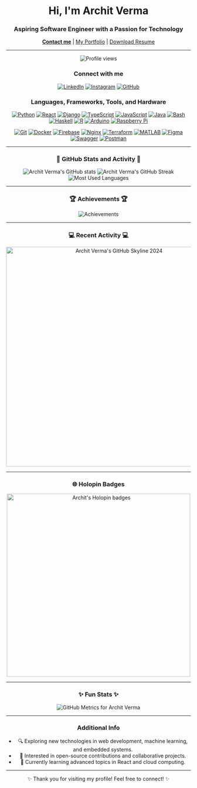 <h1 align="center">Hi, I'm Archit Verma</h1>
<h3 align="center">Aspiring Software Engineer with a Passion for Technology</h3>

<p align="center">
    <a href="mailto:archit.sfu@gmail.com"><strong>Contact me</strong></a> |
    <a href="http://archit-v.web.app" target="_blank">My Portfolio</a> |
    <a href="/Archit_Verma_Resume.pdf" download="Archit_Verma_Resume(6).pdf">Download Resume</a>
</p>

---

<p align="center">
    <img src="https://komarev.com/ghpvc/?username=Architv27&label=Profile%20views&color=0e75b6&style=flat" alt="Profile views" />
</p>

<h3 align="center">Connect with me</h3>
<p align="center">
    <a href="https://www.linkedin.com/in/archit-verma-b924a8209/" target="_blank"><img src="https://img.shields.io/badge/LinkedIn-%230077B5.svg?style=for-the-badge&logo=linkedin&logoColor=white" alt="LinkedIn" /></a>
    <a href="https://www.instagram.com/this.is.archi/" target="_blank"><img src="https://img.shields.io/badge/Instagram-%23E4405F.svg?style=for-the-badge&logo=instagram&logoColor=white" alt="Instagram" /></a>
    <a href="https://github.com/Architv27" target="_blank"><img src="https://img.shields.io/badge/GitHub-%2312100E.svg?style=for-the-badge&logo=github&logoColor=white" alt="GitHub" /></a>
</p>

<h3 align="center">Languages, Frameworks, Tools, and Hardware</h3>
<p align="center">
    <!-- Programming Languages -->
    <a href="https://www.python.org/" target="_blank"><img src="https://img.shields.io/badge/-Python-3776AB?logo=python&logoColor=white&style=for-the-badge" alt="Python"/></a>
    <a href="https://reactjs.org/" target="_blank"><img src="https://img.shields.io/badge/-React-61DAFB?logo=react&logoColor=white&style=for-the-badge" alt="React"/></a>
    <a href="https://www.djangoproject.com/" target="_blank"><img src="https://img.shields.io/badge/-Django-092E20?logo=django&logoColor=white&style=for-the-badge" alt="Django"/></a>
    <a href="https://www.typescriptlang.org/" target="_blank"><img src="https://img.shields.io/badge/-TypeScript-3178C6?logo=typescript&logoColor=white&style=for-the-badge" alt="TypeScript"/></a>
    <a href="https://developer.mozilla.org/en-US/docs/Web/JavaScript" target="_blank"><img src="https://img.shields.io/badge/-JavaScript-F7DF1E?logo=javascript&logoColor=black&style=for-the-badge" alt="JavaScript"/></a>
    <a href="https://www.java.com" target="_blank"><img src="https://img.shields.io/badge/-Java-007396?logo=java&logoColor=white&style=for-the-badge" alt="Java"/></a>
    <a href="https://www.gnu.org/software/bash/" target="_blank"><img src="https://img.shields.io/badge/-Bash-4EAA25?logo=gnu-bash&logoColor=white&style=for-the-badge" alt="Bash"/></a>
    <a href="https://www.haskell.org/" target="_blank"><img src="https://img.shields.io/badge/-Haskell-5D4F85?logo=haskell&logoColor=white&style=for-the-badge" alt="Haskell"/></a>
    <a href="https://www.r-project.org/" target="_blank"><img src="https://img.shields.io/badge/-R-276DC3?logo=r&logoColor=white&style=for-the-badge" alt="R"/></a>
    <a href="https://www.arduino.cc/" target="_blank"><img src="https://img.shields.io/badge/-Arduino-00979D?logo=arduino&logoColor=white&style=for-the-badge" alt="Arduino"/></a>
    <a href="https://www.raspberrypi.org/" target="_blank"><img src="https://img.shields.io/badge/-Raspberry Pi-A22846?logo=raspberry-pi&logoColor=white&style=for-the-badge" alt="Raspberry Pi"/></a>
</p>
<p align="center">
    <!-- Frameworks & Tools -->
    <a href="https://git-scm.com/" target="_blank"><img src="https://img.shields.io/badge/-Git-F05032?logo=git&logoColor=white&style=for-the-badge" alt="Git"/></a>
    <a href="https://www.docker.com/" target="_blank"><img src="https://img.shields.io/badge/-Docker-2496ED?logo=docker&logoColor=white&style=for-the-badge" alt="Docker"/></a>
    <a href="https://firebase.google.com/" target="_blank"><img src="https://img.shields.io/badge/-Firebase-FFCA28?logo=firebase&logoColor=white&style=for-the-badge" alt="Firebase"/></a>
    <a href="https://www.nginx.com/" target="_blank"><img src="https://img.shields.io/badge/-Nginx-009639?logo=nginx&logoColor=white&style=for-the-badge" alt="Nginx"/></a>
    <a href="https://www.terraform.io/" target="_blank"><img src="https://img.shields.io/badge/-Terraform-7B42BC?logo=terraform&logoColor=white&style=for-the-badge" alt="Terraform"/></a>
    <a href="https://www.mathworks.com/products/matlab.html" target="_blank"><img src="https://img.shields.io/badge/-MATLAB-0076A8?logo=mathworks&logoColor=white&style=for-the-badge" alt="MATLAB"/></a>
    <a href="https://www.figma.com/" target="_blank"><img src="https://img.shields.io/badge/-Figma-F24E1E?logo=figma&logoColor=white&style=for-the-badge" alt="Figma"/></a>
    <a href="https://swagger.io/" target="_blank"><img src="https://img.shields.io/badge/-Swagger-85EA2D?logo=swagger&logoColor=black&style=for-the-badge" alt="Swagger"/></a>
    <a href="https://www.postman.com/" target="_blank"><img src="https://img.shields.io/badge/-Postman-FF6C37?logo=postman&logoColor=white&style=for-the-badge" alt="Postman"/></a>
</p>

---

<h3 align="center">🌟 GitHub Stats and Activity 🌟</h3>
<div align="center">
    <img src="https://github-readme-stats.vercel.app/api?username=Architv27&show_icons=true&theme=dark&hide_border=true" alt="Archit Verma's GitHub stats" />
    <img src="https://github-readme-streak-stats.herokuapp.com/?user=Architv27&theme=dark&hide_border=true" alt="Archit Verma's GitHub Streak" />
    <img src="https://github-readme-stats.vercel.app/api/top-langs/?username=Architv27&layout=compact&theme=dark&hide_border=true" alt="Most Used Languages" />
</div>

---

<h3 align="center">🏆 Achievements 🏆</h3>
<p align="center">
    <img src="https://github-profile-trophy.vercel.app/?username=Architv27&theme=onedark&column=7&no-frame=true" alt="Achievements" />
</p>

---

<h3 align="center">💻 Recent Activity 💻</h3>
<p align="center">
    <a href="https://skyline.github.com/Architv27/2024" target="_blank">
        <img src="https://user-images.githubusercontent.com/99184393/143693393-b99f6c52-fc1d-414e-bf07-6d379ce9a4e9.gif" alt="Archit Verma's GitHub Skyline 2024" width="600" />
    </a>
</p>

---

<h3 align="center">🌐 Holopin Badges</h3>
<p align="center">
    <a href="https://holopin.io/user/architv27" target="_blank">
        <img src="https://holopin.me/architv27" alt="Archit's Holopin badges" width="500" />
    </a>
</p>

---

<h3 align="center">✨ Fun Stats ✨</h3>
<p align="center">
    <img src="https://metrics.lecoq.io/Architv27?template=classic&base.hireable=true&base.activity=0&config.timezone=America%2FVancouver" alt="GitHub Metrics for Archit Verma" />
</p>

---

<h3 align="center">Additional Info</h3>
<ul align="center">
    <li>🔍 Exploring new technologies in web development, machine learning, and embedded systems.</li>
    <li>🚀 Interested in open-source contributions and collaborative projects.</li>
    <li>🌱 Currently learning advanced topics in React and cloud computing.</li>
</ul>

---

<p align="center">✨ Thank you for visiting my profile! Feel free to connect! ✨</p>

